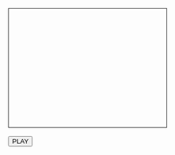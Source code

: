 
<html lang="en">
<head>   
    <script type="text/javascript" src="https://flashphoner.com/downloads/builds/flashphoner_client/wcs_api-2.0/current/flashphoner.js"></script>
    <script type="text/javascript" src="/assets/scrips/player-min.js"></script>   
</head>
 
<body onload="init_api">
<div id="myVideo" style="width:320px;height:240px;border: solid 1px"></div>
<br/><input type="button" onclick="connect" value="PLAY"/>
</body>
</html> 